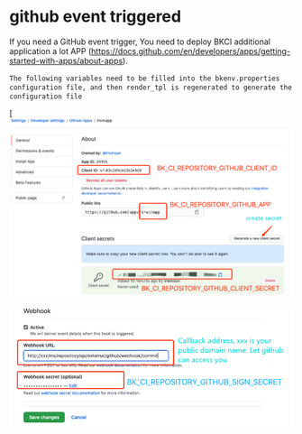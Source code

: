 # github event triggered
If you need a GitHub event trigger, You need to deploy BKCI additional application a lot APP (https://docs.github.com/en/developers/apps/getting-started-with-apps/about-apps).

```text
The following variables need to be filled into the bkenv.properties configuration file, and then render_tpl is regenerated to generate the configuration file
```

[![image](../../../.gitbook/assets/github_secret.png)




[![image](../../../.gitbook/assets/github_callback_address.png)](https://user-images.githubusercontent.com/16686129/99356232-cce2c400-28e4-11eb-88bf-44e60505abbd.png)
